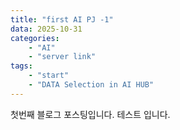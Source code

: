```yaml
---
title: "first AI PJ -1"
data: 2025-10-31
categories:
    - "AI"
    - "server link"
tags:
    - "start"
    - "DATA Selection in AI HUB"
---
```


첫번째 블로그 포스팅입니다. 테스트 입니다.